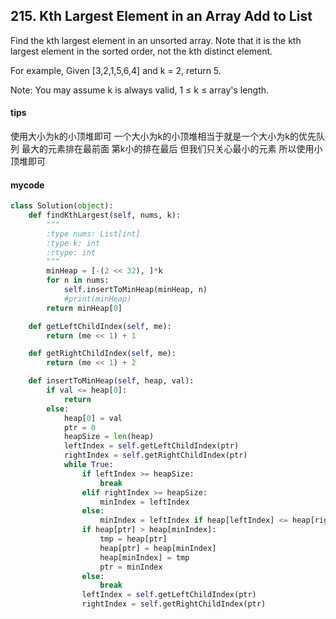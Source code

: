 ## 215. Kth Largest Element in an Array Add to List

Find the kth largest element in an unsorted array. Note that it is the kth largest element in the sorted order, not the kth distinct element.

For example,
Given [3,2,1,5,6,4] and k = 2, return 5.

Note: 
You may assume k is always valid, 1 ≤ k ≤ array's length.

#### tips
使用大小为k的小顶堆即可
一个大小为k的小顶堆相当于就是一个大小为k的优先队列
最大的元素排在最前面 第k小的排在最后 但我们只关心最小的元素 所以使用小顶堆即可
#### mycode
```Python
class Solution(object):
    def findKthLargest(self, nums, k):
        """
        :type nums: List[int]
        :type k: int
        :rtype: int
        """
        minHeap = [-(2 << 32), ]*k
        for n in nums:
            self.insertToMinHeap(minHeap, n)
            #print(minHeap)
        return minHeap[0]

    def getLeftChildIndex(self, me):
        return (me << 1) + 1

    def getRightChildIndex(self, me):
        return (me << 1) + 2

    def insertToMinHeap(self, heap, val):
        if val <= heap[0]:
            return
        else:
            heap[0] = val
            ptr = 0
            heapSize = len(heap)
            leftIndex = self.getLeftChildIndex(ptr)
            rightIndex = self.getRightChildIndex(ptr)
            while True:
                if leftIndex >= heapSize:
                    break
                elif rightIndex >= heapSize:
                    minIndex = leftIndex
                else:
                    minIndex = leftIndex if heap[leftIndex] <= heap[rightIndex] else rightIndex
                if heap[ptr] > heap[minIndex]:
                    tmp = heap[ptr]
                    heap[ptr] = heap[minIndex]
                    heap[minIndex] = tmp
                    ptr = minIndex
                else:
                    break
                leftIndex = self.getLeftChildIndex(ptr)
                rightIndex = self.getRightChildIndex(ptr)
```
